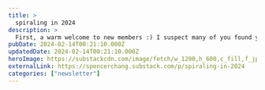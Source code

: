 ```yaml
---
title: >
  spiraling in 2024
description: >
  First, a warm welcome to new members :) I suspect many of you found your way here from my guest post in Elan Ullendorff’s newsletter: Be Specific.
pubDate: 2024-02-14T00:21:10.000Z
updatedDate: 2024-02-14T00:21:10.000Z
heroImage: https://substackcdn.com/image/fetch/w_1200,h_600,c_fill,f_jpg,q_auto:good,fl_progressive:steep,g_auto/https%3A%2F%2Fsubstack-post-media.s3.amazonaws.com%2Fpublic%2Fimages%2Fc214b0a5-6e5e-4e44-9a80-0eb10a127dd7_2400x2080.png
externalLink: https://spencerchang.substack.com/p/spiraling-in-2024
categories: ["newsletter"]
---
```

